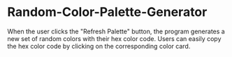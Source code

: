 # Random-Color-Palette-Generator
When the user clicks the "Refresh Palette" button, the program generates a new set of random colors with their hex color code. Users can easily copy the hex color code by clicking on the corresponding color card.
